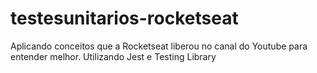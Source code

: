 # testesunitarios-rocketseat
Aplicando conceitos que a Rocketseat liberou no canal do Youtube para entender melhor. Utilizando Jest e Testing Library
